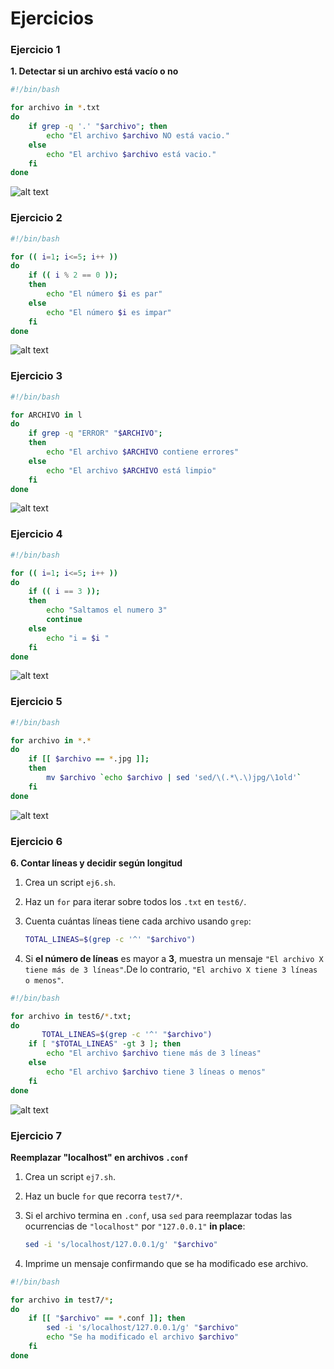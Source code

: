 # Ejercicios

### Ejercicio 1

**1. Detectar si un archivo está vacío o no**

```bash
#!/bin/bash

for archivo in *.txt
do
    if grep -q '.' "$archivo"; then
        echo "El archivo $archivo NO está vacio."
    else
        echo "El archivo $archivo está vacio."
    fi
done
```

![alt text](img/image-1.png)

### Ejercicio 2

```bash
#!/bin/bash

for (( i=1; i<=5; i++ ))
do
    if (( i % 2 == 0 ));
    then
        echo "El número $i es par"
    else
        echo "El número $i es impar"
    fi
done
```


![alt text](img/image-2.png)

### Ejercicio 3

```bash
#!/bin/bash

for ARCHIVO in l
do
    if grep -q "ERROR" "$ARCHIVO";
    then
        echo "El archivo $ARCHIVO contiene errores"
    else
        echo "El archivo $ARCHIVO está limpio"
    fi
done
```
![alt text](img/image-2.png)

### Ejercicio 4

```bash
#!/bin/bash

for (( i=1; i<=5; i++ ))
do
    if (( i == 3 ));
    then
        echo "Saltamos el numero 3"
        continue
    else
        echo "i = $i "
    fi
done
```
![alt text](img/image-4.png)

### Ejercicio 5

```bash
#!/bin/bash

for archivo in *.*
do
    if [[ $archivo == *.jpg ]];
    then
        mv $archivo `echo $archivo | sed 'sed/\(.*\.\)jpg/\1old'`
    fi
done
```

![alt text](img/image-5.png)


### Ejercicio 6
 **6. Contar líneas y decidir según longitud**

1. Crea un script `ej6.sh`.
2. Haz un `for` para iterar sobre todos los `.txt` en `test6/`.
3. Cuenta cuántas líneas tiene cada archivo usando `grep`:
    
    ```bash
    TOTAL_LINEAS=$(grep -c '^' "$archivo")
    
    ```
    
4. Si **el número de líneas** es mayor a **3**, muestra un mensaje `"El archivo X tiene más de 3 líneas"`.De lo contrario, `"El archivo X tiene 3 líneas o menos"`.
```bash
#!/bin/bash

for archivo in test6/*.txt;
do
       TOTAL_LINEAS=$(grep -c '^' "$archivo")
    if [ "$TOTAL_LINEAS" -gt 3 ]; then
        echo "El archivo $archivo tiene más de 3 líneas"
    else
        echo "El archivo $archivo tiene 3 líneas o menos"
    fi
done
```
![alt text](img/image-6.png)

### Ejercicio 7
**Reemplazar "localhost" en archivos `.conf`**

1. Crea un script `ej7.sh`.
2. Haz un bucle `for` que recorra `test7/*`.
3. Si el archivo termina en `.conf`, usa `sed` para reemplazar todas las ocurrencias de `"localhost"` por `"127.0.0.1"` **in place**:
    
    ```bash
    sed -i 's/localhost/127.0.0.1/g' "$archivo"
    
    ```
    
4. Imprime un mensaje confirmando que se ha modificado ese archivo.

```bash
#!/bin/bash

for archivo in test7/*;
do
    if [[ "$archivo" == *.conf ]]; then
        sed -i 's/localhost/127.0.0.1/g' "$archivo"
        echo "Se ha modificado el archivo $archivo"
    fi
done
```